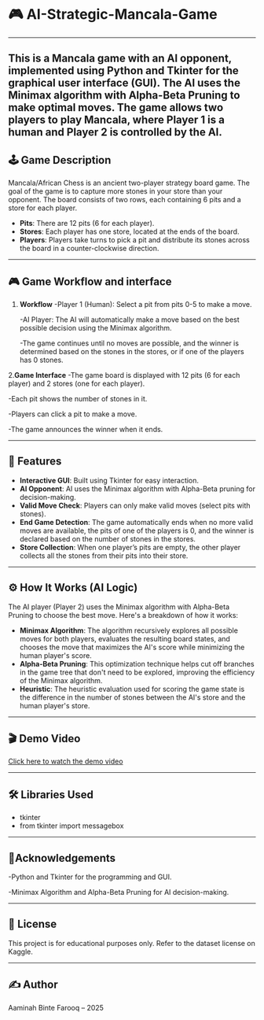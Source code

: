 # 🎮 AI-Strategic-Mancala-Game
---
This is a Mancala game with an AI opponent, implemented using Python and Tkinter for the graphical user interface (GUI). The AI uses the Minimax algorithm with Alpha-Beta Pruning to make optimal moves. The game allows two players to play Mancala, where Player 1 is a human and Player 2 is controlled by the AI.
---

## 🕹️ Game Description
Mancala/African Chess is an ancient two-player strategy board game. The goal of the game is to capture more stones in your store than your opponent. The board consists of two rows, each containing 6 pits and a store for each player.

- **Pits**: There are 12 pits (6 for each player).
- **Stores**:  Each player has one store, located at the ends of the board.
- **Players**: Players take turns to pick a pit and distribute its stones across the board in a counter-clockwise direction.

---
## 🎮 Game Workflow and interface

1. **Workflow**
   -Player 1 (Human): Select a pit from pits 0-5 to make a move.
   
   -AI Player: The AI will automatically make a move based on the best possible decision using the Minimax algorithm.
   
   -The game continues until no moves are possible, and the winner is determined based on the stones in the stores, or if one of the players has 0 stones.

   
 2.**Game Interface**
   -The game board is displayed with 12 pits (6 for each player) and 2 stores (one for each player).
   
   -Each pit shows the number of stones in it.
   
   -Players can click a pit to make a move.
   
   -The game announces the winner when it ends.

---

## 🚀 Features
- **Interactive GUI**: Built using Tkinter for easy interaction.
- **AI Opponent**: AI uses the Minimax algorithm with Alpha-Beta pruning for decision-making.
- **Valid Move Check**: Players can only make valid moves (select pits with stones).
- **End Game Detection**: The game automatically ends when no more valid moves are available, the pits of one of the players is 0, and the winner is declared based on the number of stones in the stores.
- **Store Collection**: When one player’s pits are empty, the other player collects all the stones from their pits into their store.

---


## ⚙️ How It Works (AI Logic)
The AI player (Player 2) uses the Minimax algorithm with Alpha-Beta Pruning to choose the best move. Here's a breakdown of how it works:
- **Minimax Algorithm**: The algorithm recursively explores all possible moves for both players, evaluates the resulting board states, and chooses the move that maximizes the AI's score while minimizing the human player's score.
- **Alpha-Beta Pruning**: This optimization technique helps cut off branches in the game tree that don't need to be explored, improving the efficiency of the Minimax algorithm.
- **Heuristic**: The heuristic evaluation used for scoring the game state is the difference in the number of stones between the AI's store and the human player's store.

---
## 🎬 Demo Video

[Click here to watch the demo video](./demo.mp4)

---

## 🛠️ Libraries Used
- tkinter
- from tkinter import messagebox

---
## 📌Acknowledgements
   -Python and Tkinter for the programming and GUI.
   
   -Minimax Algorithm and Alpha-Beta Pruning for AI decision-making.

---
## 📄 License
This project is for educational purposes only. Refer to the dataset license on Kaggle.

---
## ✍️ Author
Aaminah Binte Farooq – 2025








